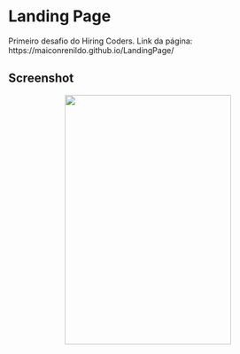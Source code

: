 # Landing Page

<p>Primeiro desafio do Hiring Coders. Link da página: https://maiconrenildo.github.io/LandingPage/</p>


## Screenshot
<div align="center" >
<img width="300px" height="450px" src="https://user-images.githubusercontent.com/63758491/129592092-9043737a-37be-40ce-835e-fa86a1357e53.PNG"/>

</div>
